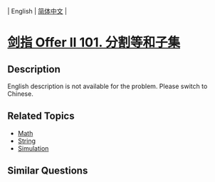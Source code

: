 
| English | [简体中文](README.md) |

# [剑指 Offer II 101. 分割等和子集](https://leetcode-cn.com/problems/NUPfPr/)

## Description

<p>English description is not available for the problem. Please switch to Chinese.</p>


## Related Topics

- [Math](https://leetcode-cn.com/tag/math)
- [String](https://leetcode-cn.com/tag/string)
- [Simulation](https://leetcode-cn.com/tag/simulation)

## Similar Questions


